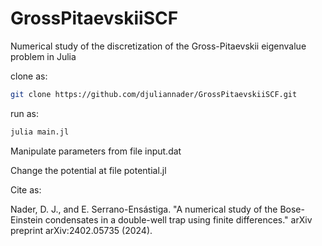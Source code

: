 # GrossPitaevskiiSCF
Numerical study of the discretization of the Gross-Pitaevskii eigenvalue problem in Julia

clone as:

```bash
git clone https://github.com/djuliannader/GrossPitaevskiiSCF.git
```

run as:

```bash
julia main.jl
```

Manipulate parameters from file input.dat

Change the potential at file potential.jl

Cite as:

Nader, D. J., and E. Serrano-Ensástiga. "A numerical study of the Bose-Einstein condensates in a double-well trap using finite differences." arXiv preprint arXiv:2402.05735 (2024).



